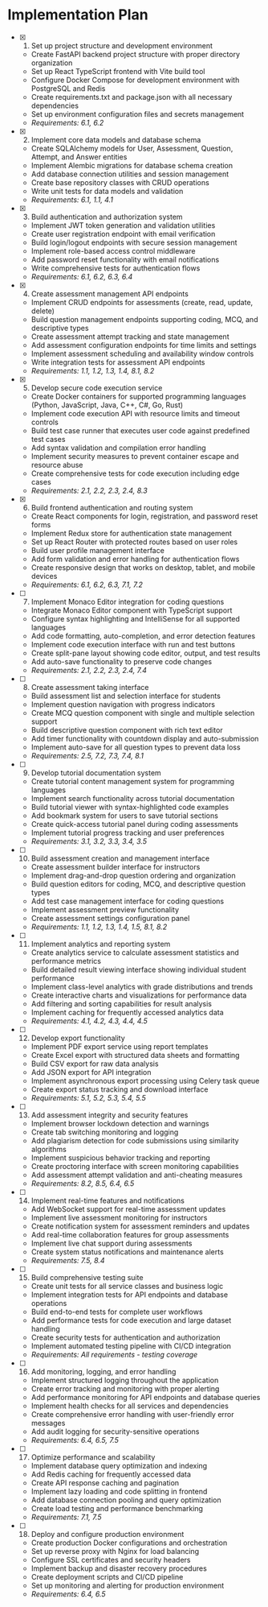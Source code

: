 # Implementation Plan

- [x] 1. Set up project structure and development environment









  - Create FastAPI backend project structure with proper directory organization
  - Set up React TypeScript frontend with Vite build tool
  - Configure Docker Compose for development environment with PostgreSQL and Redis
  - Create requirements.txt and package.json with all necessary dependencies
  - Set up environment configuration files and secrets management
  - _Requirements: 6.1, 6.2_

- [x] 2. Implement core data models and database schema





  - Create SQLAlchemy models for User, Assessment, Question, Attempt, and Answer entities
  - Implement Alembic migrations for database schema creation
  - Add database connection utilities and session management
  - Create base repository classes with CRUD operations
  - Write unit tests for data models and validation
  - _Requirements: 6.1, 1.1, 4.1_

- [x] 3. Build authentication and authorization system









  - Implement JWT token generation and validation utilities
  - Create user registration endpoint with email verification
  - Build login/logout endpoints with secure session management
  - Implement role-based access control middleware
  - Add password reset functionality with email notifications
  - Write comprehensive tests for authentication flows
  - _Requirements: 6.1, 6.2, 6.3, 6.4_

- [x] 4. Create assessment management API endpoints








  - Implement CRUD endpoints for assessments (create, read, update, delete)
  - Build question management endpoints supporting coding, MCQ, and descriptive types
  - Create assessment attempt tracking and state management
  - Add assessment configuration endpoints for time limits and settings
  - Implement assessment scheduling and availability window controls
  - Write integration tests for assessment API endpoints
  - _Requirements: 1.1, 1.2, 1.3, 1.4, 8.1, 8.2_

- [x] 5. Develop secure code execution service











  - Create Docker containers for supported programming languages (Python, JavaScript, Java, C++, C#, Go, Rust)
  - Implement code execution API with resource limits and timeout controls
  - Build test case runner that executes user code against predefined test cases
  - Add syntax validation and compilation error handling
  - Implement security measures to prevent container escape and resource abuse
  - Create comprehensive tests for code execution including edge cases
  - _Requirements: 2.1, 2.2, 2.3, 2.4, 8.3_

- [x] 6. Build frontend authentication and routing system








  - Create React components for login, registration, and password reset forms
  - Implement Redux store for authentication state management
  - Set up React Router with protected routes based on user roles
  - Build user profile management interface
  - Add form validation and error handling for authentication flows
  - Create responsive design that works on desktop, tablet, and mobile devices
  - _Requirements: 6.1, 6.2, 6.3, 7.1, 7.2_

- [ ] 7. Implement Monaco Editor integration for coding questions




  - Integrate Monaco Editor component with TypeScript support
  - Configure syntax highlighting and IntelliSense for all supported languages
  - Add code formatting, auto-completion, and error detection features
  - Implement code execution interface with run and test buttons
  - Create split-pane layout showing code editor, output, and test results
  - Add auto-save functionality to preserve code changes
  - _Requirements: 2.1, 2.2, 2.3, 2.4, 7.4_

- [ ] 8. Create assessment taking interface
  - Build assessment list and selection interface for students
  - Implement question navigation with progress indicators
  - Create MCQ question component with single and multiple selection support
  - Build descriptive question component with rich text editor
  - Add timer functionality with countdown display and auto-submission
  - Implement auto-save for all question types to prevent data loss
  - _Requirements: 2.5, 7.2, 7.3, 7.4, 8.1_

- [ ] 9. Develop tutorial documentation system
  - Create tutorial content management system for programming languages
  - Implement search functionality across tutorial documentation
  - Build tutorial viewer with syntax-highlighted code examples
  - Add bookmark system for users to save tutorial sections
  - Create quick-access tutorial panel during coding assessments
  - Implement tutorial progress tracking and user preferences
  - _Requirements: 3.1, 3.2, 3.3, 3.4, 3.5_

- [ ] 10. Build assessment creation and management interface
  - Create assessment builder interface for instructors
  - Implement drag-and-drop question ordering and organization
  - Build question editors for coding, MCQ, and descriptive question types
  - Add test case management interface for coding questions
  - Implement assessment preview functionality
  - Create assessment settings configuration panel
  - _Requirements: 1.1, 1.2, 1.3, 1.4, 1.5, 8.1, 8.2_

- [ ] 11. Implement analytics and reporting system
  - Create analytics service to calculate assessment statistics and performance metrics
  - Build detailed result viewing interface showing individual student performance
  - Implement class-level analytics with grade distributions and trends
  - Create interactive charts and visualizations for performance data
  - Add filtering and sorting capabilities for result analysis
  - Implement caching for frequently accessed analytics data
  - _Requirements: 4.1, 4.2, 4.3, 4.4, 4.5_

- [ ] 12. Develop export functionality
  - Implement PDF export service using report templates
  - Create Excel export with structured data sheets and formatting
  - Build CSV export for raw data analysis
  - Add JSON export for API integration
  - Implement asynchronous export processing using Celery task queue
  - Create export status tracking and download interface
  - _Requirements: 5.1, 5.2, 5.3, 5.4, 5.5_

- [ ] 13. Add assessment integrity and security features
  - Implement browser lockdown detection and warnings
  - Create tab switching monitoring and logging
  - Add plagiarism detection for code submissions using similarity algorithms
  - Implement suspicious behavior tracking and reporting
  - Create proctoring interface with screen monitoring capabilities
  - Add assessment attempt validation and anti-cheating measures
  - _Requirements: 8.2, 8.5, 6.4, 6.5_

- [ ] 14. Implement real-time features and notifications
  - Add WebSocket support for real-time assessment updates
  - Implement live assessment monitoring for instructors
  - Create notification system for assessment reminders and updates
  - Add real-time collaboration features for group assessments
  - Implement live chat support during assessments
  - Create system status notifications and maintenance alerts
  - _Requirements: 7.5, 8.4_

- [ ] 15. Build comprehensive testing suite
  - Create unit tests for all service classes and business logic
  - Implement integration tests for API endpoints and database operations
  - Build end-to-end tests for complete user workflows
  - Add performance tests for code execution and large dataset handling
  - Create security tests for authentication and authorization
  - Implement automated testing pipeline with CI/CD integration
  - _Requirements: All requirements - testing coverage_

- [ ] 16. Add monitoring, logging, and error handling
  - Implement structured logging throughout the application
  - Create error tracking and monitoring with proper alerting
  - Add performance monitoring for API endpoints and database queries
  - Implement health checks for all services and dependencies
  - Create comprehensive error handling with user-friendly error messages
  - Add audit logging for security-sensitive operations
  - _Requirements: 6.4, 6.5, 7.5_

- [ ] 17. Optimize performance and scalability
  - Implement database query optimization and indexing
  - Add Redis caching for frequently accessed data
  - Create API response caching and pagination
  - Implement lazy loading and code splitting in frontend
  - Add database connection pooling and query optimization
  - Create load testing and performance benchmarking
  - _Requirements: 7.1, 7.5_

- [ ] 18. Deploy and configure production environment
  - Create production Docker configurations and orchestration
  - Set up reverse proxy with Nginx for load balancing
  - Configure SSL certificates and security headers
  - Implement backup and disaster recovery procedures
  - Create deployment scripts and CI/CD pipeline
  - Set up monitoring and alerting for production environment
  - _Requirements: 6.4, 6.5_